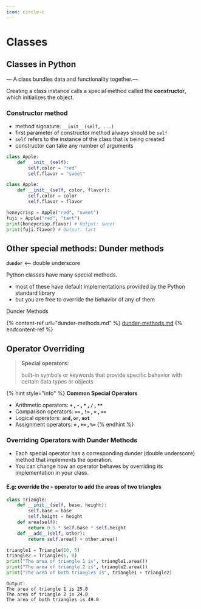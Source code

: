 ```yaml
---
icon: circle-c
---
```


# Classes

## Classes in Python

— A class bundles data and functionality together.—&#x20;

Creating a class instance calls a special method called the **constructor**, which initializes the object.

### Constructor method

* method signature: `__init__(self, ...)`
* first parameter of constructor method always should be `self`
* `self` refers to the instance of the class that is being created
* constructor can take any number of arguments

```python
class Apple:
    def __init__(self):
        self.color = "red"
        self.flavor = "sweet"
```

```python
class Apple:
    def __init__(self, color, flavor):
        self.color = color
        self.flavor = flavor

honeycrisp = Apple("red", "sweet")
fuji = Apple("red", "tart")
print(honeycrisp.flavor) # Output: sweet
print(fuji.flavor) # Output: tart
```





## Other special methods: Dunder methods

**`dunder`** <-- double underscore

Python classes have many special methods.

* most of these have default implementations provided by the Python standard library
* but you are free to override the behavior of any of them



Dunder Methods

{% content-ref url="dunder-methods.md" %}
[dunder-methods.md](dunder-methods.md)
{% endcontent-ref %}



## Operator Overriding

> **Special operators:**
>
> built-in symbols or keywords that provide specific behavior with certain data types or objects

{% hint style="info" %}
**Common Special Operators**

* Arithmetic operators: **`+` , `-` , `*` , `/` , `**`**&#x20;
* Comparison operators: **`==` , `!=` , `<` ,  `>=`**&#x20;
* Logical operators: **`and`, `or`, `not`**
* Assignment operators:  **`=` , `+=` , `%=`**&#x20;
{% endhint %}



### Overriding Operators with Dunder Methods

* Each special operator has a corresponding dunder (double underscore) method that implements the operation.
* You can change how an operator behaves by overriding its implementation in your class.



#### E.g: override the `+` operator to add the areas of two triangles

```python
class Triangle:
    def __init__(self, base, height):
        self.base = base
        self.height = height
    def area(self):
        return 0.5 * self.base * self.height
    def __add__(self, other):
        return self.area() + other.area()

triangle1 = Triangle(10, 5)
triangle2 = Triangle(6, 8)
print("The area of triangle 1 is", triangle1.area())
print("The area of triangle 2 is", triangle2.area())
print("The area of both triangles is", triangle1 + triangle2)
```

```
Output:
The area of triangle 1 is 25.0
The area of triangle 2 is 24.0
The area of both triangles is 49.0
```






